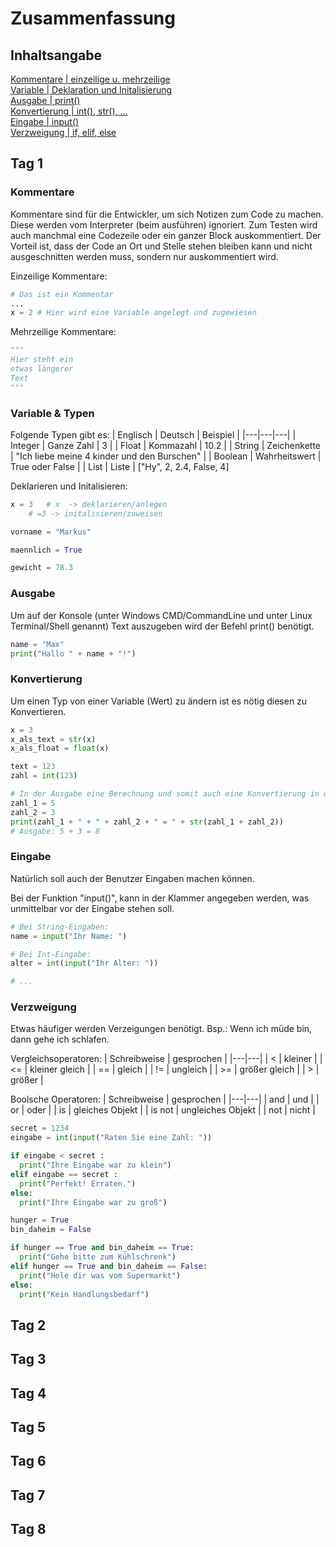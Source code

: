  
# Zusammenfassung

## Inhaltsangabe
[Kommentare | einzeilige u. mehrzeilige](#Kommentare)<br/>
[Variable | Deklaration und Initalisierung](#Variable)<br/>
[Ausgabe | print()](#Ausgabe)<br/>
[Konvertierung | int(), str(), ...](#Konvertierung)<br/>
[Eingabe | input()](#Eingabe)<br/>
[Verzweigung | if, elif, else](#Verzweigung)<br/>

## Tag 1

### <a name="Kommentare"></a>Kommentare

Kommentare sind für die Entwickler, um sich Notizen zum Code zu machen. Diese werden vom Interpreter (beim ausführen) ignoriert.
Zum Testen wird auch manchmal eine Codezeile oder ein ganzer Block auskommentiert. Der Vorteil ist, dass der Code an Ort und Stelle stehen bleiben kann und nicht ausgeschnitten werden muss, sondern nur auskommentiert wird.

Einzeilige Kommentare:
```python
# Das ist ein Kommentar
...
x = 2 # Hier wird eine Variable angelegt und zugewiesen
```

Mehrzeilige Kommentare:
```python
"""
Hier steht ein
etwas längerer
Text
"""
```

### <a name="Variable"></a>Variable & Typen

Folgende Typen gibt es:
| Englisch | Deutsch | Beispiel |
|---|---|---|
| Integer | Ganze Zahl | 3 |
| Float | Kommazahl | 10.2 |
| String | Zeichenkette | "Ich liebe meine 4 kinder und den Burschen" |
| Boolean | Wahrheitswert | True oder False |
| List | Liste | ["Hy", 2, 2.4, False, 4]

Deklarieren und Initalisieren:
```python
x = 3	# x  -> deklarieren/anlegen
	# =3 -> initalisieren/zuweisen

vorname = "Markus"

maennlich = True

gewicht = 78.3
```

### <a name="Ausgabe"></a>Ausgabe

Um auf der Konsole (unter Windows CMD/CommandLine und unter Linux Terminal/Shell genannt) Text auszugeben wird der Befehl print() benötigt.

```python
name = "Max"
print("Hallo " + name + "!")
```

### <a name="Konvertierung"></a>Konvertierung

Um einen Typ von einer Variable (Wert) zu ändern ist es nötig diesen zu Konvertieren.

```python
x = 3
x_als_text = str(x)
x_als_float = float(x)

text = 123
zahl = int(123)

# In der Ausgabe eine Berechnung und somit auch eine Konvertierung in einem String:
zahl_1 = 5
zahl_2 = 3
print(zahl_1 + " + " + zahl_2 + " = " + str(zahl_1 + zahl_2))
# Ausgabe: 5 + 3 = 8
```

### <a name="Eingabe"></a>Eingabe

Natürlich soll auch der Benutzer Eingaben machen können.

Bei der Funktion "input()", kann in der Klammer angegeben werden, was unmittelbar vor der Eingabe stehen soll.

```python
# Bei String-Eingaben:
name = input("Ihr Name: ")

# Bei Int-Eingabe:
alter = int(input("Ihr Alter: "))

# ...
```

### <a name="Verzweigung"></a>Verzweigung

Etwas häufiger werden Verzeigungen benötigt.
Bsp.: Wenn ich müde bin, dann gehe ich schlafen.

Vergleichsoperatoren:
| Schreibweise | gesprochen |
|---|---|
| < | kleiner |
| <= | kleiner gleich |
| == | gleich |
| != | ungleich |
| >= | größer gleich |
| > | größer |

Boolsche Operatoren:
| Schreibweise | gesprochen |
|---|---|
| and | und |
| or | oder |
| is | gleiches Objekt |
| is not | ungleiches Objekt |
| not | nicht |
 
```python
secret = 1234
eingabe = int(input("Raten Sie eine Zahl: "))

if eingabe < secret :
  print("Ihre Eingabe war zu klein")
elif eingabe == secret :
  print("Perfekt! Erraten.")
else:
  print("Ihre Eingabe war zu groß")

hunger = True
bin_daheim = False

if hunger == True and bin_daheim == True:
  print("Gehe bitte zum Kühlschrenk")
elif hunger == True and bin_daheim == False:
  print("Hole dir was vom Supermarkt")
else:
  print("Kein Handlungsbedarf")
```

## Tag 2

## Tag 3

## Tag 4

## Tag 5

## Tag 6

## Tag 7

## Tag 8



